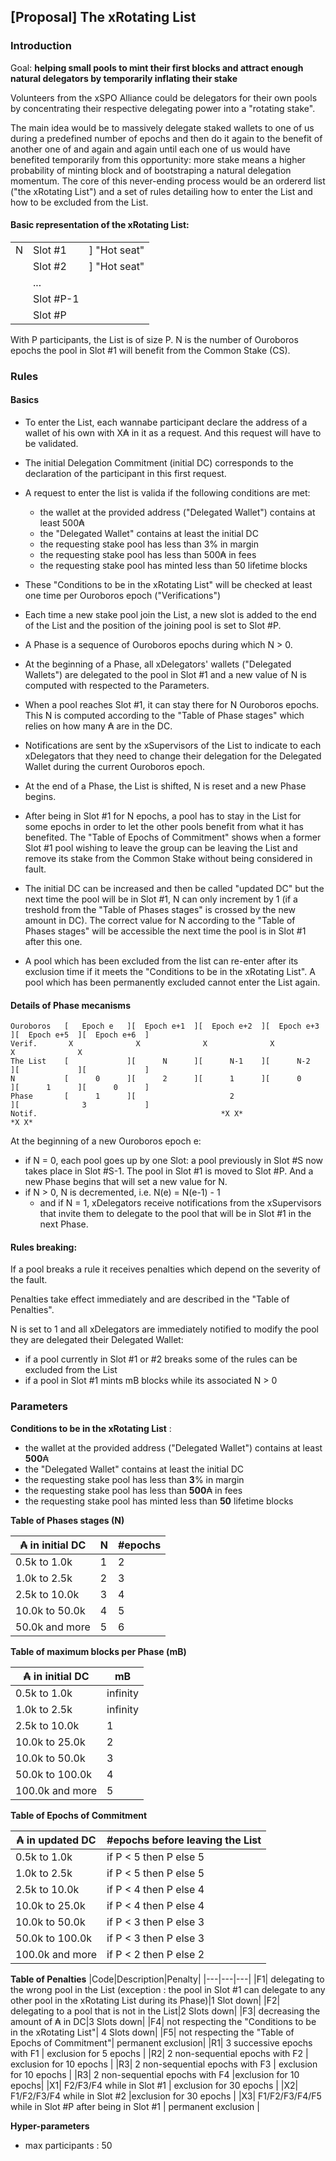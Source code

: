 ## [Proposal] The xRotating List

### Introduction

Goal: **helping small pools to mint their first blocks and attract enough natural delegators by temporarily inflating their stake**

Volunteers from the xSPO Alliance could be delegators for their own pools by concentrating their respective delegating power into a "rotating stake". 

The main idea would be to massively delegate staked wallets to one of us during a predefined number of epochs and then do it again to the benefit of another one of and again and again until each one of us would have benefited temporarily from this opportunity: more stake means a higher probability of minting block and of bootstraping a natural delegation momentum. The core of this never-ending process would be an ordererd list ("the xRotating List") and a set of rules detailing how to enter the List and how to be excluded from the List.

#### Basic representation of the xRotating List:

|     |             |               |
|---  |---          |---            |
| N   | Slot #1     |  ] "Hot seat" |
|     | Slot #2     |  ] "Hot seat" |
|     | ...         |               |
|     | Slot #P-1   |               |
|     | Slot #P     |               |

With P participants, the List is of size P. N is the number of Ouroboros epochs the pool in Slot #1 will benefit from the Common Stake (CS).


### Rules

#### Basics

- To enter the List, each wannabe participant declare the address of a wallet of his own with X₳ in it as a request. And this request will have to be validated. 

- The initial Delegation Commitment (initial DC) corresponds to the declaration of the participant in this first request.

- A request to enter the list is valida if the following conditions are met:
  - the wallet at the provided address ("Delegated Wallet") contains at least 500₳
  - the "Delegated Wallet" contains at least the initial DC
  - the requesting stake pool has less than 3% in margin
  - the requesting stake pool has less than 500₳ in fees
  - the requesting stake pool has minted less than 50 lifetime blocks

- These "Conditions to be in the xRotating List" will be checked at least one time per Ouroboros epoch ("Verifications")

- Each time a new stake pool join the List, a new slot is added to the end of the List and the position of the joining pool is set to Slot #P. 

- A Phase is a sequence of Ouroboros epochs during which N > 0.

- At the beginning of a Phase, all xDelegators' wallets ("Delegated Wallets") are delegated to the pool in Slot #1 and a new value of N is computed with respected to the Parameters.

- When a pool reaches Slot #1, it can stay there for N Ouroboros epochs. This N is computed according to the "Table of Phase stages" which relies on how many ₳ are in the DC.

- Notifications are sent by the xSupervisors of the List to indicate to each xDelegators that they need to change their delegation for the Delegated Wallet during the current Ouroboros epoch.

- At the end of a Phase, the List is shifted, N is reset and a new Phase begins.

- After being in Slot #1 for N epochs, a pool has to stay in the List for some epochs in order to let the other pools benefit from what it has benefited. The "Table of Epochs of Commitment" shows when a former Slot #1 pool wishing to leave the group can be leaving the List and remove its stake from the Common Stake without being considered in fault.

- The initial DC can be increased and then be called "updated DC" but the next time the pool will be in Slot #1, N can only increment by 1 (if a treshold from the "Table of Phases stages" is crossed by the new amount in DC). The correct value for N according to the "Table of Phases stages" will be accessible the next time the pool is in Slot #1 after this one.

- A pool which has been excluded from the list can re-enter after its exclusion time if it meets the "Conditions to be in the xRotating List". A pool which has been permanently excluded cannot enter the List again.

#### Details of Phase mecanisms

```
Ouroboros   [   Epoch e   ][  Epoch e+1  ][  Epoch e+2  ][  Epoch e+3  ][  Epoch e+5  ][  Epoch e+6  ]
Verif.       X              X              X              X              X              X      
The List    [             ][      N      ][      N-1    ][      N-2    ][             ][             ]
N           [      0      ][      2      ][      1      ][      0      ][      1      ][      0      ]
Phase       [      1      ][                     2                     ][              3             ]
Notif.                                         *X X*                         *X X*
```

At the beginning of a new Ouroboros epoch e:
- if N = 0, each pool goes up by one Slot: a pool previously in Slot #S now takes place in Slot #S-1. The pool in Slot #1 is moved to Slot #P. And a new Phase begins that will set a new value for N.
- if N > 0, N is decremented, i.e. N(e) = N(e-1) - 1
  - and if N = 1, xDelegators receive notifications from the xSupervisors that invite them to delegate to the pool that will be in Slot #1 in the next Phase.

#### Rules breaking:

If a pool breaks a rule it receives penalties which depend on the severity of the fault. 

Penalties take effect immediately and are described in the "Table of Penalties".

N is set to 1 and all xDelegators are immediately notified to modify the pool they are delegated their Delegated Wallet:
- if a pool currently in Slot #1 or #2 breaks some of the rules can be excluded from the List
- if a pool in Slot #1 mints mB blocks while its associated N > 0


### Parameters

**Conditions to be in the xRotating List** :

- the wallet at the provided address ("Delegated Wallet") contains at least **500**₳
- the "Delegated Wallet" contains at least the initial DC
- the requesting stake pool has less than **3**% in margin
- the requesting stake pool has less than **500**₳ in fees
- the requesting stake pool has minted less than **50** lifetime blocks


**Table of Phases stages (N)**

|₳ in initial DC   |  N  |  #epochs|
|---|---|---|
|0.5k   to 1.0k    |  1  |  2|
|1.0k   to 2.5k    |  2  |  3|
|2.5k   to 10.0k   |  3  |  4 |
|10.0k  to 50.0k   |  4  |  5 |
|50.0k  and more   |  5  | 6 |


**Table of maximum blocks per Phase (mB)**

| ₳ in initial DC   |  mB|
|---|---|
|0.5k   to 1.0k    |  infinity|
|1.0k   to 2.5k    |  infinity|
|2.5k   to 10.0k   |  1|
|10.0k  to 25.0k   |  2|
|10.0k  to 50.0k   |  3|
|50.0k  to 100.0k  |  4|
|100.0k and more   |  5|


**Table of Epochs of Commitment**

|₳ in updated DC    |  #epochs before leaving the List|
|---|---|
|0.5k   to 1.0k    |  if P < 5 then P else 5|
|1.0k   to 2.5k    |  if P < 5 then P else 5|
|2.5k   to 10.0k   |  if P < 4 then P else 4|
|10.0k  to 25.0k   |  if P < 4 then P else 4|
|10.0k  to 50.0k   |  if P < 3 then P else 3|
|50.0k  to 100.0k  |  if P < 3 then P else 3|
|100.0k and more   |  if P < 2 then P else 2|


**Table of Penalties**
|Code|Description|Penalty|
|---|---|---|
|F1| delegating to the wrong pool in the List (exception : the pool in Slot #1 can delegate to any other pool in the xRotating List during its Phase)|1 Slot down|
|F2| delegating to a pool that is not in the List|2 Slots down|
|F3| decreasing the amount of ₳ in DC|3 Slots down|
|F4| not respecting the "Conditions to be in the xRotating List"| 4 Slots down|
|F5| not respecting the "Table of Epochs of Commitment"| permanent exclusion| 
|R1| 3 successive epochs with F1        | exclusion for 5 epochs |
|R2| 2 non-sequential epochs with F2                            | exclusion for 10 epochs |
|R3| 2 non-sequential epochs with F3                  | exclusion for 10 epochs |
|R3| 2 non-sequential epochs with F4                           |exclusion for 10 epochs|
|X1| F2/F3/F4 while in Slot #1                                 | exclusion for 30 epochs |
|X2| F1/F2/F3/F4 while in Slot #2                               |exclusion for 30 epochs |
|X3| F1/F2/F3/F4/F5 while in Slot #P after being in Slot #1                               | permanent exclusion |

**Hyper-parameters**
- max participants : 50
